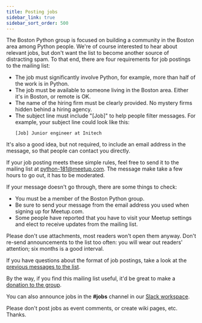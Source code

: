 ```yaml
---
title: Posting jobs
sidebar_link: true
sidebar_sort_order: 500
---
```


The Boston Python group is focused on building a community in the Boston area among Python people. We're of course interested to hear about relevant jobs, but don't want the list to become another source of distracting spam. To that end, there are four requirements for job postings to the mailing list:

- The job must significantly involve Python, for example, more than half of the work is in Python.
- The job must be available to someone living in the Boston area. Either it's in Boston, or remote is OK.
- The name of the hiring firm must be clearly provided. No mystery firms hidden behind a hiring agency.
- The subject line must include "[Job]" to help people filter messages. For example, your subject line could look like this:
  ```
  [Job] Junior engineer at Initech
  ```

It's also a good idea, but not required, to include an email address in the message, so that people can contact you directly.

If your job posting meets these simple rules, feel free to send it to the mailing list at [python-181@meetup.com][email]. The message make take a few hours to go out, it has to be moderated.

If your message doesn't go through, there are some things to check:

- You must be a member of the Boston Python group.
- Be sure to send your message from the email address you used when signing up for Meetup.com.
- Some people have reported that you have to visit your Meetup settings and elect to receive updates from the mailing list.

Please don't use attachments, most readers won't open them anyway. Don't re-send announcements to the list too often: you will wear out readers' attention; six months is a good interval.

If you have questions about the format of job postings, take a look at the [previous messages to the list][message-archive].

By the way, if you find this mailing list useful, it'd be great to make a [donation to the group][donate].

You can also announce jobs in the **#jobs** channel in our [Slack workspace](slack.md).

Please don't post jobs as event comments, or create wiki pages, etc. Thanks.


[email]: mailto:python-181@meetup.com
[message-archive]: https://www.meetup.com/bostonpython/messages/archive/
[donate]: http://donate.bostonpython.com/
